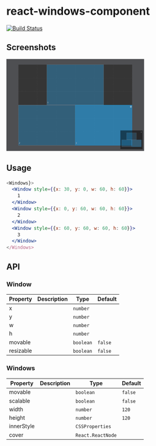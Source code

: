 # react-windows-component

[![Build Status](https://travis-ci.com/wikiwang1991/react-windows-component.svg?branch=master)](https://travis-ci.com/wikiwang1991/react-windows-component)

## Screenshots

![](doc/screenshot.png)

<!-- ## Feature -->

## Usage

```jsx
<Windows}>
  <Window style={{x: 30, y: 0, w: 60, h: 60}}>
    1
  </Window>
  <Window style={{x: 0, y: 60, w: 60, h: 60}}>
    2
  </Window>
  <Window style={{x: 60, y: 60, w: 60, h: 60}}>
    3
  </Window>
</Windows>
```

## API

### Window

| Property | Description | Type | Default |
| - | - | - | - |
| x | | `number` | |
| y | | `number` | |
| w | | `number` | |
| h | | `number` | |
| movable | | `boolean` | `false` |
| resizable | | `boolean` | `false` |

### Windows

| Property | Description | Type | Default |
| - | - | - | - |
| movable | | `boolean` | `false` |
| scalable | | `boolean` | `false` |
| width | | `number` | `120` |
| height | | `number` | `120` |
| innerStyle | | `CSSProperties` | |
| cover | | `React.ReactNode` | |
